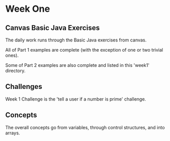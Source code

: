 # Week One

## Canvas Basic Java Exercises

The daily work runs through the Basic Java exercises from canvas.

All of Part 1 examples are complete (with the exception of one or two trivial ones).

Some of Part 2 examples are also complete and listed in this 'week1' directory.

## Challenges

Week 1 Challenge is the 'tell a user if a number is prime' challenge.

## Concepts

The overall concepts go from variables, through control structures, and into arrays.
